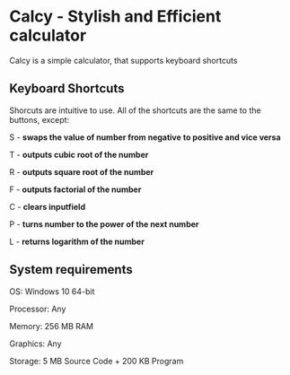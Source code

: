 # Calcy - Stylish and Efficient calculator
Calcy is a simple calculator, that supports keyboard shortcuts
## Keyboard Shortcuts
Shorcuts are intuitive to use. All of the shortcuts are the same to the buttons, except:

S - **swaps the value of number from negative to positive and vice versa**

T - **outputs cubic root of the number**

R - **outputs square root of the number**

F - **outputs factorial of the number**

C - **clears inputfield**

P - **turns number to the power of the next number**

L - **returns logarithm of the number**
## System requirements
OS: Windows 10 64-bit

Processor: Any

Memory: 256 MB RAM

Graphics: Any

Storage: 5 MB Source Code + 200 KB Program

